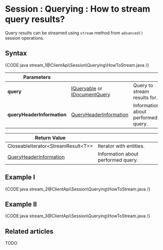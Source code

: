 # Session : Querying : How to stream query results?

Query results can be streamed using `stream` method from `advanced()` session operations.

## Syntax

{CODE:java stream_1@ClientApi\Session\Querying\HowToStream.java /}

| Parameters | | |
| ------------- | ------------- | ----- |
| **query** | [IQueryable](../../../client-api/session/querying/how-to-query) or [IDocumentQuery](../../../client-api/session/querying/how-to-use-lucene-in-queries) | Query to stream results for. |
| **queryHeaderInformation** | [QueryHeaderInformation](../../../glossary/query-header-information) | Information about performed query. |

| Return Value | |
| ------------- | ----- |
| CloseableIterator&lt;StreamResult&lt;T&gt;&gt; | Iterator with entities. |
| [QueryHeaderInformation](../../../glossary/query-header-information) | Information about performed query. |

## Example I

{CODE:java stream_2@ClientApi\Session\Querying\HowToStream.java /}

## Example II

{CODE:java stream_3@ClientApi\Session\Querying\HowToStream.java /}

## Related articles

TODO